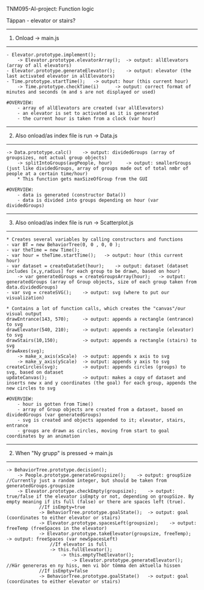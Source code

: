 TNM095-AI-project: Function logic

Täppan - elevator or stairs?

-------------------------------------------------
1) Onload
-> main.js
-------------------------------------------------
	- Elevator.prototype.implement();
		-> Elevator.prototype.elevatorArray();	-> output: allElevators (array of all elevators)
 	- Elevator.prototype.generateElevator();	-> output: elevator (the last activated elevator in allElevators)
 	- Time.prototype.startTime();	-> output: hour (this current hour)
 		-> Time.prototype.checkTime(i)		-> output: correct format of minutes and seconds (m and s are not displayed or used)

 	#OVERVIEW: 
 		- array of allElevators are created (var allElevators)
 		- an elevator is set to activated as it is generated
 		- the current hour is taken from a clock (var hour)

-------------------------------------------------
2) Also onload/as index file is run
 -> Data.js
-------------------------------------------------
 	-> Data.prototype.calc()	-> output: dividedGroups (array of groupsizes, not actual group objects)
 		-> splitIntoGroups(avgPeople, hour)		-> output: smallerGroups (just like dividedGroups, array of groups made out of total nmbr of people at a certain time/hour)
 		* This function gets maxSizeOfGroup from the GUI

 	#OVERVIEW:
 		- data is generated (constructor Data())
 		- data is divided into groups depending on hour (var dividedGroups)

-------------------------------------------------
3) Also onload/as index file is run
 -> Scatterplot.js
-------------------------------------------------
 	* Creates several variables by calling constructors and functions
 	- var BT = new BehaviorTree(0, 0 , 0, 0 );
	- var theTime = new Time();
	- var hour = theTime.startTime();	-> output: hour (this current hour)
	- var dataset = createDataSet(hour);	-> output: dataset (dataset includes [x,y,radius] for each group to be drawn, based on hour)
		-> var generatedGroups = createGroupsArray(hour);	-> output: generatedGroups (array of Group objects, size of each group taken from data.dividedGroups) 
	- var svg = createSVG();	-> output: svg (where to put our visualization)

	* Contains a lot of function calls, which creates the "canvas"/our visual output
	drawEntrance(143, 570);		-> output: appends a rectangle (entrance) to svg  
	drawElevator(540, 210); 	-> output: appends a rectangle (elevator) to svg
	drawStairs(10,150);   		-> output: appends a rectangle (stairs) to svg  
	drawAxes(svg);
		-> make_x_axis(xScale)	-> output: appends x axis to svg
		-> make_y_axis(yScale)	-> output: appends y axis to svg
	createCircles(svg);			-> output: appends circles (groups) to svg, based on dataset     
	updateCanvas();				-> output: makes a copy of dataset and inserts new x and y coordinates (the goal) for each group, appends the new circles to svg 

	#OVERVIEW:
		- hour is gotten from Time()
		- array of Group objects are created from a dataset, based on dividedGroups (var generatedGroups)
		- svg is created and objects appended to it; elevator, stairs, entrance
		- groups are drawn as circles, moving from start to goal coordinates by an animation


-------------------------------------------------
2) When "Ny grupp" is pressed
 -> main.js
-------------------------------------------------
	-> BehaviorTree.prototype.decision();
		-> People.prototype.generateGroupsize(); 	-> output: groupSize //Currently just a random integer, but should be taken from generatedGroups.groupsize
		-> Elevator.prototype.checkEmpty(groupsize);	-> output: true/false if the elevator isEmpty or not, depending on groupSize. By empty meaning if its full (false) or there are spaces left (true).
				//If isEmpty=true
				-> BehaviorTree.prototype.goalState();	-> output: goal (coordinates to either elevator or stairs)
				-> Elevator.prototype.spacesLeft(groupsize);	-> output: freeTemp (freeSpaces in the elevator)
				-> Elevator.prototype.takeElevator(groupsize, freeTemp);	-> output: freeSpaces (var newSpacesLeft)
					//If elevator is full
					-> this.fullElevator(); 
						-> this.emptyTheElevator();
							-> Elevator.prototype.generateElevator();	//Här genereras en ny hiss, men vi bör tömma den aktuella hissen
				//If isEmpty=false
				-> BehaviorTree.prototype.goalState()	-> output: goal (coordinates to either elevator or stairs)









